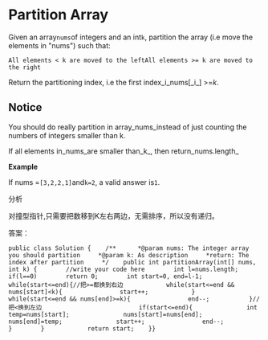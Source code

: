 # Partition Array

Given an array`nums`of integers and an int`k`, partition the array \(i.e move the elements in "nums"\) such that:

```text
All elements < k are moved to the leftAll elements >= k are moved to the right
```

Return the partitioning index, i.e the first index_i\_nums\[\_i_\] &gt;=_k_.

## Notice

You should do really partition in array\_nums\_instead of just counting the numbers of integers smaller than k.

If all elements in_nums\_are smaller than\_k_, then return_nums.length_

**Example**

If nums =`[3,2,2,1]`and`k=2`, a valid answer is`1`.

分析

对撞型指针,只需要把数移到K左右两边，无需排序，所以没有递归。

答案：

```text
public class Solution {    /**      *@param nums: The integer array you should partition     *@param k: As description     *return: The index after partition     */    public int partitionArray(int[] nums, int k) {        //write your code here        int l=nums.length;        if(l==0)        return 0;        int start=0, end=l-1;        while(start<=end){//把>=都换到右边            while(start<=end && nums[start]<k){                start++;            }           while(start<=end && nums[end]>=k){                end--;           }//把<换到左边                           if(start<=end){               int temp=nums[start];               nums[start]=nums[end];               nums[end]=temp;               start++;                end--;           }        }            return start;    }}
```

